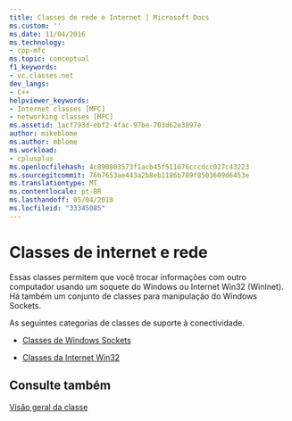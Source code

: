 ```yaml
---
title: Classes de rede e Internet | Microsoft Docs
ms.custom: ''
ms.date: 11/04/2016
ms.technology:
- cpp-mfc
ms.topic: conceptual
f1_keywords:
- vc.classes.net
dev_langs:
- C++
helpviewer_keywords:
- Internet classes [MFC]
- networking classes [MFC]
ms.assetid: 1acf793d-ebf2-4fac-97be-703d62e3897e
author: mikeblome
ms.author: mblome
ms.workload:
- cplusplus
ms.openlocfilehash: 4c890803573f1acb45f511676cccdcc027c43223
ms.sourcegitcommit: 76b7653ae443a2b8eb1186b789f8503609d6453e
ms.translationtype: MT
ms.contentlocale: pt-BR
ms.lasthandoff: 05/04/2018
ms.locfileid: "33345085"
---
```

# <a name="internet-and-networking-classes"></a>Classes de internet e rede
Essas classes permitem que você trocar informações com outro computador usando um soquete do Windows ou Internet Win32 (WinInet). Há também um conjunto de classes para manipulação do Windows Sockets.  
  
 As seguintes categorias de classes de suporte à conectividade.  
  
-   [Classes de Windows Sockets](../mfc/windows-sockets-classes.md)  
  
-   [Classes da Internet Win32](../mfc/win32-internet-classes.md)  
  
## <a name="see-also"></a>Consulte também  
 [Visão geral da classe](../mfc/class-library-overview.md)

